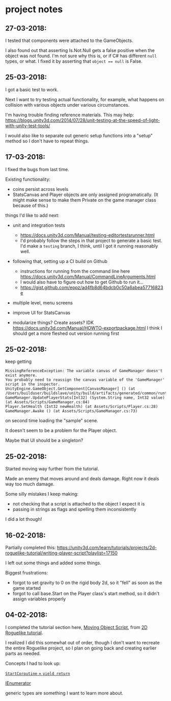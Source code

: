 # project notes

## 27-03-2018: 

I tested that components were attached to the GameObjects. 

I also found out that asserting Is.Not.Null gets a false positive when the object was not found. I'm not sure why this is, or if C# has different `null` types, or what. I fixed it by asserting that `object == null` is False. 



## 25-03-2018: 

I got a basic test to work.

Next I want to try testing actual functionality, for example, what happens on collision with various objects under various circumstances. 

I'm having trouble finding reference materials. This may help: https://blogs.unity3d.com/2014/07/28/unit-testing-at-the-speed-of-light-with-unity-test-tools/

I would also like to separate out generic setup functions into a "setup" method so I don't have to repeat things. 

## 17-03-2018: 

I fixed the bugs from last time. 

Existing functionality:

* coins persist across levels 
* StatsCanvas and Player objects are only assigned programatically. (It might make sense to make them Private on the game manager class because of this.)

things I'd like to add next:

* unit and integration tests 
    - https://docs.unity3d.com/Manual/testing-editortestsrunner.html
    - I'd probably follow the steps in that project to generate a basic test. I'd make a `testing` branch, I think, until I got it running reasonably well. 

* following that, setting up a CI build on Github 
    - instructions for running from the command line here https://docs.unity3d.com/Manual/CommandLineArguments.html
    - I would also have to figure out how to get Github to run it...
    - https://gist.github.com/eppz/ad4fb8d64bdcb0c50a6abea57716823e

* multiple level, menu screens 
* improve UI for StatsCanvas 
* modularize things? Create assets? IDK 
    https://docs.unity3d.com/Manual/HOWTO-exportpackage.html I think I should get a more fleshed out version running first 

## 25-02-2018:

keep getting 
```
MissingReferenceException: The variable canvas of GameManager doesn't exist anymore.
You probably need to reassign the canvas variable of the 'GameManager' script in the inspector.
UnityEngine.GameObject.GetComponent[CanvasManager] () (at /Users/builduser/buildslave/unity/build/artifacts/generated/common/runtime/GameObjectBindings.gen.cs:38)
GameManager.UpdatePlayerStats[Int32] (System.String name, Int32 value) (at Assets/Scripts/GameManager.cs:84)
Player.SetHealth (Int32 newHealth) (at Assets/Scripts/Player.cs:28)
GameManager.Awake () (at Assets/Scripts/GameManager.cs:73)
``` 
on second time loading the "sample" scene.

It doesn't seem to be a problem for the Player object. 

Maybe that UI should be a singleton? 

## 25-02-2018:
Started moving way further from the tutorial. 

Made an enemy that moves around and deals damage. Right now it deals way too much damage. 

Some silly mistakes I keep making:
* not checking that a script is attached to the object I expect it is
* passing in strings as flags and spelling them inconsistently 

I did a lot though!

## 16-02-2018:
Partially completed this:
https://unity3d.com/learn/tutorials/projects/2d-roguelike-tutorial/writing-player-script?playlist=17150

I left out some things and added some things. 

Biggest frustrations:

* forgot to set gravity to 0 on the rigid body 2d, so it "fell" as soon as the game started
* forgot to call base.Start on the Player class's start method, so it didn't assign variables properly

## 04-02-2018:

I completed the tutorial section here, [Moving Object Script](https://unity3d.com/learn/tutorials/projects/2d-roguelike-tutorial/moving-object-script?playlist=17150), from [2D Roguelike tutorial](https://unity3d.com/learn/tutorials/s/2d-roguelike-tutorial).

I realized I did this somewhat out of order, though I don't want to recreate the entire Roguelike project, so I plan on going back and creating earlier parts as needed.

Concepts I had to look up:

[`StartCoroutine` + `yield return`](https://stackoverflow.com/questions/12932306/how-does-startcoroutine-yield-return-pattern-really-work-in-unity)

[IEnumerator](https://msdn.microsoft.com/en-us/library/system.collections.ienumerator)

generic types are something I want to learn more about.

